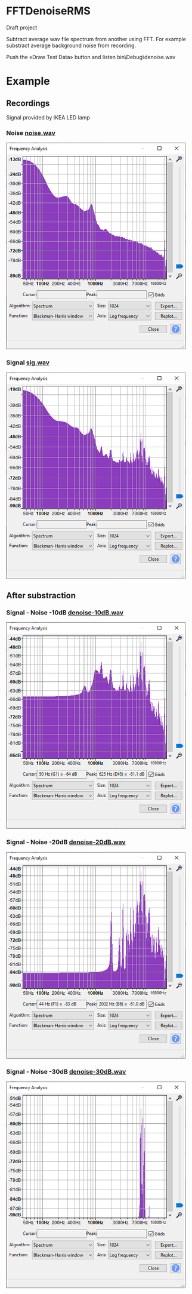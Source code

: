 # FFTDenoiseRMS

Draft project

Subtract average wav file spectrum from another using FFT. For example substract average background noise from recording.

Push the «Draw Test Data» button and listen bin\Debug\denoise.wav

# Example
## Recordings

Signal provided by IKEA LED lamp

### Noise [noise.wav](FFTDenoiseRMS/audio_samples/noise.wav)
![noise](images/noise.png)

### Signal [sig.wav](FFTDenoiseRMS/audio_samples/sig.wav)
![sig](images/sig.png)

## After substraction
### Signal - Noise -10dB  [denoise-10dB.wav](FFTDenoiseRMS/audio_samples/after_denoise/denoise-10dB.wav)
![diff](images/denoise-10dB.png)

### Signal - Noise -20dB [denoise-20dB.wav](FFTDenoiseRMS/audio_samples/after_denoise/denoise-20dB.wav)
![diff](images/denoise-20dB.png)

### Signal - Noise -30dB [denoise-30dB.wav](FFTDenoiseRMS/audio_samples/after_denoise/denoise-30dB.wav)
![diff](images/denoise-30dB.png)
